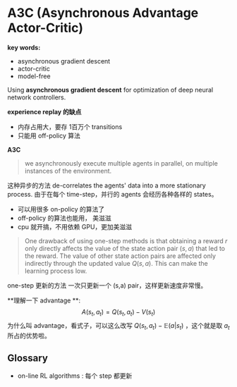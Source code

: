 # A3C (Asynchronous Advantage Actor-Critic)



**key words:**

* asynchronous gradient descent
* actor-critic
* model-free



Using **asynchronous gradient descent** for optimization of deep neural network controllers.



**experience replay 的缺点**

* 内存占用大，要存 1百万个 transitions
* 只能用 off-policy 算法



**A3C**

> we asynchronously execute multiple agents in parallel, on multiple instances of the environment.

这种异步的方法 de-correlates the agents' data into a more stationary process. 由于在每个 time-step，并行的 agents 会经历各种各样的 states。

* 可以用很多 on-policy 的算法了
* off-policy 的算法也能用， 美滋滋
* cpu 就开搞，不用依赖 GPU，更加美滋滋



> One drawback of using one-step methods is that obtaining a reward $r$ only directly affects the value of the state action pair ($s,a$) that led to the reward. The value of other state action pairs are affected only indirectly through the updated value $Q(s,a)$. This can make the learning process low.

one-step 更新的方法 一次只更新一个 (s,a) pair，这样更新速度非常慢。



**理解一下 advantage **:
$$
A(s_t,a_t) = Q(s_t, a_t)-V(s_t)
$$
为什么叫 advantage，看式子，可以这么改写 $Q(s_t,a_t)-\mathbb E(a | s_t)$ ，这个就是取  $a_t$ 所占的优势啦。



## Glossary

* on-line RL algorithms : 每个 step 都更新